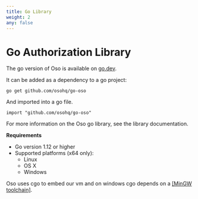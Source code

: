 ```yaml
---
title: Go Library
weight: 2
any: false
---
```

# Go Authorization Library

The go version of Oso is available on [go.dev](https://pkg.go.dev/github.com/osohq/go-oso).

It can be added as a dependency to a go project:

```
go get github.com/osohq/go-oso
```

And imported into a go file.

```
import "github.com/osohq/go-oso"
```

For more information on the Oso go library, see the
library documentation.

**Requirements**

* Go version 1.12 or higher
* Supported platforms (x64 only):
  * Linux
  * OS X
  * Windows

Oso uses cgo to embed our vm and on windows cgo depends on a [[MinGW toolchain]](https://jmeubank.github.io/tdm-gcc/).
